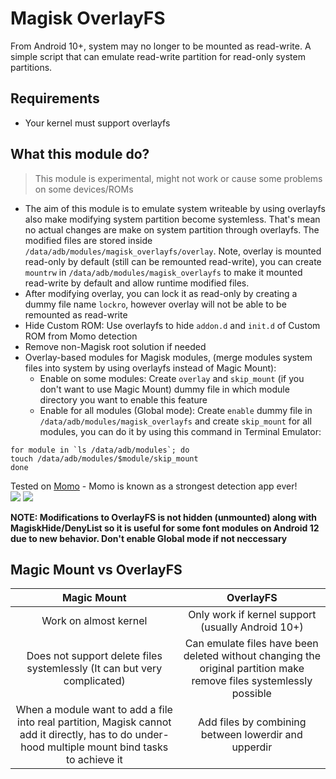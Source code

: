 # Magisk OverlayFS
From Android 10+, system may no longer to be mounted as read-write. A simple script that can emulate read-write partition for read-only system partitions.

## Requirements
- Your kernel must support overlayfs

## What this module do?

> This module is experimental, might not work or cause some problems on some devices/ROMs

- The aim of this module is to emulate system writeable by using overlayfs also make modifying system partition become systemless. That's mean no actual changes are make on system partition through overlayfs. The modified files are stored inside `/data/adb/modules/magisk_overlayfs/overlay`. Note, overlay is mounted read-only by default (still can be remounted read-write), you can create `mountrw` in `/data/adb/modules/magisk_overlayfs` to make it mounted read-write by default and allow runtime modified files.
- After modifying overlay, you can lock it as read-only by creating a dummy file name `lockro`, however overlay will not be able to be remounted as read-write
- Hide Custom ROM: Use overlayfs to hide `addon.d` and `init.d` of Custom ROM from Momo detection
- Remove non-Magisk root solution if needed
- Overlay-based modules for Magisk modules, (merge modules system files into system by using overlayfs instead of Magic Mount): 
    - Enable on some modules: Create `overlay` and `skip_mount` (if you don't want to use Magic Mount) dummy file in which module directory you want to enable this feature
    - Enable for all modules (Global mode): Create `enable` dummy file in `/data/adb/modules/magisk_overlayfs` and create `skip_mount` for all modules, you can do it by using this command in Terminal Emulator: 
```
for module in `ls /data/adb/modules`; do
touch /data/adb/modules/$module/skip_mount
done
```

<p>Tested on <a href="https://www.coolapk.com/apk/io.github.vvb2060.mahoshojo">Momo</a> - Momo is known as a strongest detection app ever!</br>
<img src="https://github.com/HuskyDG/huskydg.github.io/raw/main/img/Screenshot_20220207-132556_Adware.png" />
<img src="https://github.com/HuskyDG/huskydg.github.io/raw/main/img/Screenshot_20220207-133724_Momo.png" />
</p>

**NOTE: Modifications to OverlayFS is not hidden (unmounted) along with MagiskHide/DenyList so it is useful for some font modules on Android 12 due to new behavior. Don't enable Global mode if not neccessary**

## Magic Mount vs OverlayFS

| Magic Mount | OverlayFS |
| :--: | :--: |
| Work on almost kernel | Only work if kernel support (usually Android 10+) |
| Does not support delete files systemlessly (It can but very complicated) | Can emulate files have been deleted without changing the original partition make remove files systemlessly possible |
| When a module want to add a file into real partition, Magisk cannot add it directly, has to do under-hood multiple mount bind tasks to achieve it | Add files by combining between lowerdir and upperdir |
